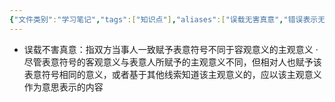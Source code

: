 ```yaml
---
{"文件类别":"学习笔记","tags":["知识点"],"aliases":["误载无害真意","错误表示无害"],"dg-publish":true,"permalink":"/学习笔记/知识点cheese/误载不害真意/","dgPassFrontmatter":true,"created":"2024-07-16T13:18:50.818+08:00","updated":"2024-10-02T21:17:07.330+08:00"}
---
```



- 误载不害真意：指双方当事人一致赋予表意符号不同于容观意义的主观意义
·尽管表意符号的客观意义与表意人所赋予的主观意义不同，但相对人也赋予该表意符号相同的意义，或者基于其他线索知道该主观意义的，应以该主观意义作为意思表示的内容
